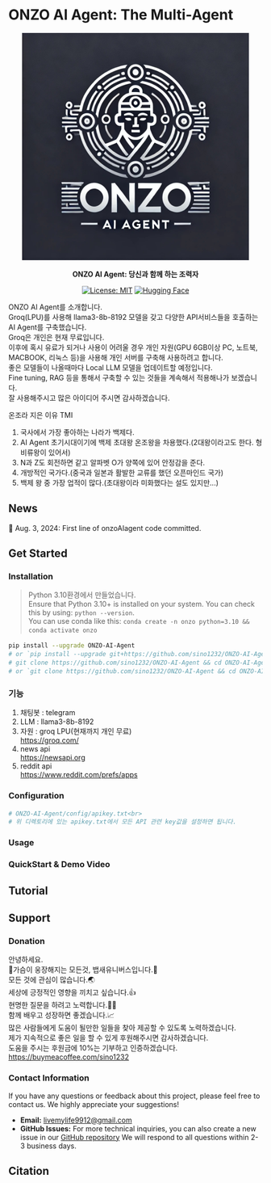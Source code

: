 # ONZO AI Agent: The Multi-Agent

<p align="center">
<a href=""><img src="images/ONZO-AI-Agent.jpeg" alt="onzoGPT logo: Enable ONZO to work in software company, collaborating to tackle more complex tasks." width="450px"></a>
</p>

<p align="center">
<b>ONZO AI Agent: 당신과 함께 하는 조력자</b>
</p>

<p align="center">
<a href="https://opensource.org/licenses/MIT"><img src="https://img.shields.io/badge/License-MIT-blue.svg" alt="License: MIT"></a>
<a href="https://huggingface.co/spaces/deepwisdom/MetaGPT" target="_blank"><img alt="Hugging Face" src="https://img.shields.io/badge/%F0%9F%A4%97%20-Hugging%20Face-blue?color=blue&logoColor=white" /></a>
</p>

ONZO AI Agent를 소개합니다.<br>
Groq(LPU)를 사용해 llama3-8b-8192 모델을 갖고 다양한 API서비스들을 호출하는 AI Agent를 구축했습니다.<br> 
Groq은 개인은 현재 무료입니다.<br>
이후에 혹시 유료가 되거나 사용이 어려울 경우 개인 자원(GPU 6GB이상 PC, 노트북, MACBOOK, 리눅스 등)을 사용해 개인 서버를 구축해 사용하려고 합니다.<br>
좋은 모델들이 나올때마다 Local LLM 모델을 업데이트할 예정입니다.<br>
Fine tuning, RAG 등을 통해서 구축할 수 있는 것들을 계속해서 적용해나가 보겠습니다.<br>
잘 사용해주시고 많은 아이디어 주시면 감사하겠습니다.<br>

온조라 지은 이유 TMI
1. 국사에서 가장 좋아하는 나라가 백제다.
2. AI Agent 초기시대이기에 백제 초대왕 온조왕을 차용했다.(2대왕이라고도 한다. 형 비류왕이 있어서)
3. N과 Z도 회전하면 같고 알파벳 O가 양쪽에 있어 안정감을 준다.
4. 개방적인 국가다.(중국과 일본과 활발한 교류를 했던 오픈마인드 국가)
5. 백제 왕 중 가장 업적이 많다.(초대왕이라 미화했다는 설도 있지만...)

## News

🌟 Aug. 3, 2024: First line of onzoAIagent code committed.

## Get Started

### Installation
> Python 3.10환경에서 만들었습니다.<br>
> Ensure that Python 3.10+ is installed on your system. You can check this by using: `python --version`.<br>
> You can use conda like this: `conda create -n onzo python=3.10 && conda activate onzo`

```bash
pip install --upgrade ONZO-AI-Agent
# or `pip install --upgrade git+https://github.com/sino1232/ONZO-AI-Agent.git`
# git clone https://github.com/sino1232/ONZO-AI-Agent && cd ONZO-AI-Agent    
# or `git clone https://github.com/sino1232/ONZO-AI-Agent && cd ONZO-AI-Agent && pip install --upgrade -e .
```

### 기능
1. 채팅봇 : telegram <br>
2. LLM : llama3-8b-8192
3. 자원 : groq LPU(현재까지 개인 무료) <br>
   https://groq.com/ <br>
4. news api <br>
   https://newsapi.org <br>
5. reddit api <br>
   https://www.reddit.com/prefs/apps <br>

### Configuration
```bash
# ONZO-AI-Agent/config/apikey.txt<br>
# 위 디렉토리에 있는 apikey.txt에서 모든 API 관련 key값을 설정하면 됩니다. 
```

### Usage

### QuickStart & Demo Video

## Tutorial

## Support

### Donation
안녕하세요. <br>
🐥가슴이 웅장해지는 모든것, 뱁새유니버스입니다.🐥<br>
모든 것에 관심이 많습니다.🌏<br>
세상에 긍정적인 영향을 끼치고 싶습니다.👍<br>
현명한 질문을 하려고 노력합니다.🙋🏻<br>
함께 배우고 성장하면 좋겠습니다.📈<br>
많은 사람들에게 도움이 될만한 일들을 찾아 제공할 수 있도록 노력하겠습니다.<br>
제가 지속적으로 좋은 일을 할 수 있게 후원해주시면 감사하겠습니다.<br>
도움을 주시는 후원금에 10%는 기부하고 인증하겠습니다.<br>
https://buymeacoffee.com/sino1232

### Contact Information
If you have any questions or feedback about this project, please feel free to contact us. We highly appreciate your suggestions!
- **Email:** livemylife9912@gmail.com
- **GitHub Issues:** For more technical inquiries, you can also create a new issue in our [GitHub repository](https://github.com/sino1232/ONZO-AI-Agent/)
We will respond to all questions within 2-3 business days.

## Citation

```bibtex
```

